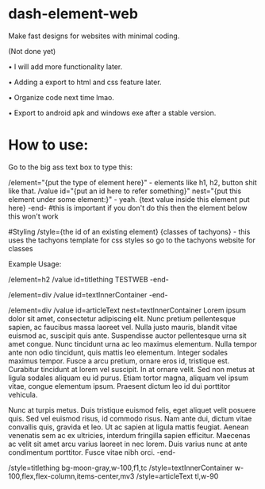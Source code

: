 # dash-element-web
Make fast designs for websites with minimal coding.

(Not done yet)

  • I will add more functionality later.
  
  • Adding a export to html and css feature later.
  
  • Organize code next time lmao.
  
  • Export to android apk and windows exe after a stable version.

  # How to use:
Go to the big ass text box to type this:

/element="{put the type of element here}" - elements like h1, h2, button shit like that.
/value id="{put an id here to refer something}" nest="{put this element under some element:}" - yeah.
{text value inside this element put here}
-end- #this is important if you don't do this then the element below this won't work

#Styling
/style={the id of an existing element} {classes of tachyons} - this uses the tachyons template for css styles so go to the tachyons website for classes

Example Usage:

/element=h2
/value id=titlething
TESTWEB
-end-

/element=div
/value id=textInnerContainer
-end-

/element=div
/value id=articleText nest=textInnerContainer
Lorem ipsum dolor sit amet, consectetur adipiscing elit. Nunc pretium pellentesque sapien, ac faucibus massa laoreet vel. Nulla justo mauris, blandit vitae euismod ac, suscipit quis ante. Suspendisse auctor pellentesque urna sit amet congue. Nunc tincidunt urna ac leo maximus elementum. Nulla tempor ante non odio tincidunt, quis mattis leo elementum. Integer sodales maximus tempor. Fusce a arcu pretium, ornare eros id, tristique est. Curabitur tincidunt at lorem vel suscipit. In at ornare velit. Sed non metus at ligula sodales aliquam eu id purus. Etiam tortor magna, aliquam vel ipsum vitae, congue elementum ipsum. Praesent dictum leo id dui porttitor vehicula.

Nunc at turpis metus. Duis tristique euismod felis, eget aliquet velit posuere quis. Sed vel euismod risus, id commodo risus. Nam ante dui, dictum vitae convallis quis, gravida et leo. Ut ac sapien at ligula mattis feugiat. Aenean venenatis sem ac ex ultricies, interdum fringilla sapien efficitur. Maecenas ac velit sit amet arcu varius laoreet in nec lorem. Duis varius nunc at ante condimentum porttitor. Fusce vitae nibh orci.
-end-

/style=titlething bg-moon-gray,w-100,f1,tc
/style=textInnerContainer w-100,flex,flex-column,items-center,mv3
/style=articleText tl,w-90
